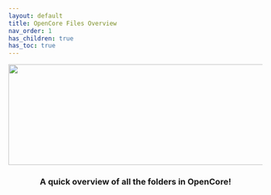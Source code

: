 ```yaml
---
layout: default
title: OpenCore Files Overview
nav_order: 1
has_children: true
has_toc: true
---
```


<p align="center">
  <img width="650" height="200" src="../../../assets/HeaderOCOverview.png">
</p>

<h3 align="center">A quick overview of all the folders in OpenCore!</h3>
